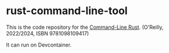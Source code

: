 # rust-command-line-tool

This is the code repository for the [Command-Line Rust](https://www.amazon.co.jp/dp/4814400586/). (O'Reilly, 2022/2024, ISBN 9781098109417)

It can run on Devcontainer.
